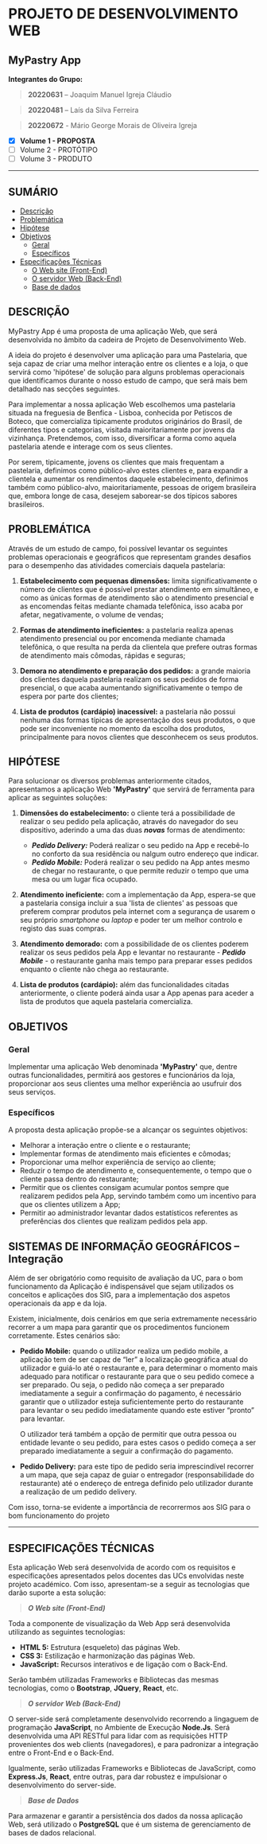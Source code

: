 # PROJETO DE DESENVOLVIMENTO WEB

## MyPastry App

**Integrantes do Grupo:**

> **20220631** – Joaquim  Manuel Igreja Cláudio

> **20220481** – Laís da Silva Ferreira

> **20220672** - Mário George Morais de Oliveira Igreja


- [x] **Volume 1 - PROPOSTA**
- [ ] Volume 2 - PROTÓTIPO
- [ ] Volume 3 - PRODUTO
___

## SUMÁRIO

- [Descrição](#descrição)
- [Problemática](#problemática)
- [Hipótese](#hipótese)
- [Objetivos](#objetivos)
  - [Geral](#geral)
  - [Específicos](#específicos)
- [Especificações Técnicas]()
  - [O Web site (Front-End)]()
  - [O servidor Web (Back-End)]()
  - [Base de dados]()
 
## DESCRIÇÃO

MyPastry App é uma proposta de uma aplicação Web, que será desenvolvida no âmbito da cadeira de Projeto de Desenvolvimento Web.

A ideia do projeto é desenvolver uma aplicação para uma Pastelaria, que seja capaz de criar uma melhor interação entre os clientes e a loja, o que servirá como 'hipótese' de solução para alguns problemas operacionais que identificamos durante o nosso estudo de campo, que será mais bem detalhado nas secções seguintes.

Para implementar a nossa aplicação Web escolhemos uma pastelaria situada na freguesia de Benfica - Lisboa, conhecida por Petiscos de Boteco, que comercializa tipicamente produtos originários do Brasil, de diferentes tipos e categorias, visitada maioritariamente por jovens da vizinhança. Pretendemos, com isso, diversificar a forma como aquela pastelaria atende e interage com os seus clientes.

Por serem, tipicamente, jovens os clientes que mais frequentam a pastelaria, definimos como público-alvo estes clientes e, para expandir a clientela e aumentar os rendimentos daquele estabelecimento, definimos também como público-alvo, maioritariamente, pessoas de origem brasileira que, embora longe de casa, desejem saborear-se dos típicos sabores brasileiros.


## PROBLEMÁTICA

Através de um estudo de campo, foi possível levantar os seguintes problemas operacionais e geográficos que representam grandes desafios para o desempenho das atividades comerciais daquela pastelaria:

1. **Estabelecimento com pequenas dimensões:** limita significativamente o número de clientes que é possível prestar atendimento em simultâneo, e como as únicas formas de atendimento são o atendimento presencial e as encomendas feitas mediante chamada telefônica, isso acaba por afetar, negativamente, o volume de vendas;

2. **Formas de atendimento ineficientes:** a pastelaria realiza apenas atendimento presencial ou por encomenda mediante chamada telefônica, o que resulta na perda da clientela que prefere outras formas de atendimento mais cômodas, rápidas e seguras;

3. **Demora no atendimento e preparação dos pedidos:** a grande maioria dos clientes daquela pastelaria realizam os seus pedidos de forma presencial, o que acaba aumentando significativamente o tempo de espera por parte dos clientes;

4. **Lista de produtos (cardápio) inacessível:** a pastelaria não possui nenhuma das formas típicas de apresentação dos seus produtos, o que pode ser inconveniente no momento da escolha dos produtos, principalmente para novos clientes que desconhecem os seus produtos.


## HIPÓTESE

Para solucionar os diversos problemas anteriormente citados, apresentamos a aplicação Web **'MyPastry'** que servirá de ferramenta para aplicar as seguintes soluções:

1. **Dimensões do estabelecimento:** o cliente terá a possibilidade de realizar o seu pedido pela aplicação, através do navegador do seu dispositivo, aderindo a uma das duas ***novas*** formas de atendimento:
   - ***Pedido Delivery:*** Poderá realizar o seu pedido na App e recebê-lo no conforto da sua residência ou nalgum outro endereço que indicar.
   - ***Pedido Mobile:*** Poderá realizar o seu pedido na App antes mesmo de chegar no restaurante, o que permite reduzir o tempo que uma mesa ou um lugar fica ocupado.
     
2. **Atendimento ineficiente:** com a implementação da App, espera-se que a pastelaria consiga incluir a sua 'lista de clientes' as pessoas que preferem comprar produtos pela internet com a segurança de usarem o seu próprio *smartphone* ou *laptop* e poder ter um melhor controlo e registo das suas compras.

3. **Atendimento demorado:** com a possibilidade de os clientes poderem realizar os seus pedidos pela App e levantar no restaurante - ***Pedido Mobile*** - o restaurante ganha mais tempo para preparar esses pedidos enquanto o cliente não chega ao restaurante.

4. **Lista de produtos (cardápio):** além das funcionalidades citadas anteriormente, o cliente poderá ainda usar a App apenas para aceder a lista de produtos que aquela pastelaria comercializa.
   

## OBJETIVOS

### Geral

Implementar uma aplicação Web denominada **'MyPastry'** que, dentre outras funcionalidades, permitirá aos gestores e funcionários da loja, proporcionar aos seus clientes uma melhor experiência ao usufruir dos seus serviços.


### Específicos

A proposta desta aplicação propõe-se a alcançar os seguintes objetivos:
- Melhorar a interação entre o cliente e o restaurante;
- Implementar formas de atendimento mais eficientes e cômodas;
- Proporcionar uma melhor experiência de serviço ao cliente;
- Reduzir o tempo de atendimento e, consequentemente, o tempo que o cliente passa dentro do restaurante;
- Permitir que os clientes consigam acumular pontos sempre que realizarem pedidos pela App, servindo também como um incentivo para que os clientes utilizem a App;
- Permitir ao administrador levantar dados estatísticos referentes as preferências dos clientes que realizam pedidos pela app.


## SISTEMAS DE INFORMAÇÃO GEOGRÁFICOS – Integração

Além de ser obrigatório como requisito de avaliação da UC, para o bom funcionamento da Aplicação é indispensável que sejam utilizados os conceitos e aplicações dos SIG, para a implementação dos aspetos operacionais da app e da loja.

Existem, inicialmente, dois cenários em que seria extremamente necessário recorrer a um mapa para garantir que os procedimentos funcionem corretamente. Estes cenários são:

 - **Pedido Mobile:** quando o utilizador realiza um pedido mobile, a aplicação tem de ser capaz de “ler” a localização geográfica atual do utilizador e guiá-lo até o restaurante e, para determinar o momento mais adequado para notificar o restaurante para que o seu pedido comece a ser preparado. Ou seja, o pedido não começa a ser preparado imediatamente a seguir a confirmação do pagamento, é necessário garantir que o utilizador esteja suficientemente perto do restaurante para levantar o seu pedido imediatamente quando este estiver “pronto” para levantar.

   O utilizador terá também a opção de permitir que outra pessoa ou entidade levante o seu pedido, para estes casos o pedido começa a ser preparado imediatamente a seguir a 
   confirmação do pagamento.

 - **Pedido Delivery:** para este tipo de pedido seria imprescindível recorrer a um mapa, que seja capaz de guiar o entregador (responsabilidade do restaurante) até o endereço de entrega definido pelo utilizador durante a realização de um pedido delivery.

Com isso, torna-se evidente a importância de recorrermos aos SIG para
o bom funcionamento do projeto

---

## ESPECIFICAÇÕES TÉCNICAS

Esta aplicação Web será desenvolvida de acordo com os requisitos e especificações apresentados pelos docentes das UCs envolvidas neste projeto académico.
Com isso, apresentam-se a seguir as tecnologias que darão suporte a esta solução:

>___O Web site (Front-End)___

Toda a componente de visualização da Web App será desenvolvida utilizando as seguintes tecnologias:
- **HTML 5:** Estrutura (esqueleto) das páginas Web.
- **CSS 3:** Estilização e harmonização das páginas Web.
- **JavaScript:** Recursos interativos e de ligação com o Back-End.

Serão também utilizadas Frameworks e Bibliotecas das mesmas tecnologias, como o **Bootstrap**, **JQuery**, **React**, etc. 

>___O servidor Web (Back-End)___

O server-side será completamente desenvolvido recorrendo a lingaguem de programação **JavaScript**, no Ambiente de Execução **Node.Js**. 
Será desenvolvida uma API RESTful para lidar com as requisições HTTP provenientes dos web clients (navegadores), e para padronizar a integração entre o Front-End e o Back-End.

Igualmente, serão utilizadas Frameworks e Bibliotecas de JavaScript, como **Express.Js**, **React**, entre outras, para dar robustez e impulsionar o desenvolvimento do server-side.

>___Base de Dados___

Para armazenar e garantir a persistência dos dados da nossa aplicação Web, será utilizado o **PostgreSQL** que é um sistema de gerenciamento de bases de dados relacional.



